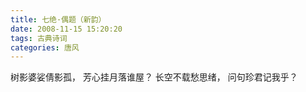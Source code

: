 ```yaml
---
title: 七绝·偶题（新韵）
date: 2008-11-15 15:20:20
tags: 古典诗词
categories: 唐风
---
```

树影婆娑倩影孤，
芳心挂月落谁屋？
长空不载愁思绪，
问句珍君记我乎？
